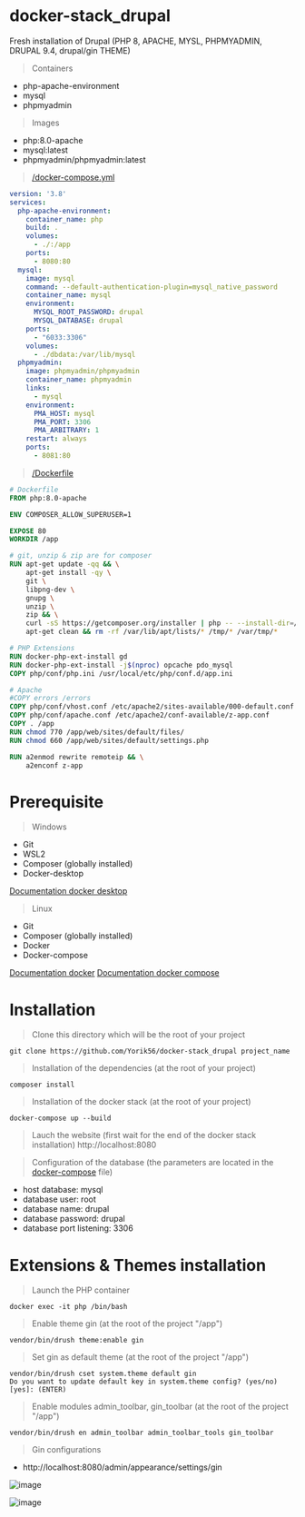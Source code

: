 # docker-stack_drupal
Fresh installation of Drupal (PHP 8, APACHE, MYSL, PHPMYADMIN, DRUPAL 9.4, drupal/gin THEME)

> Containers 

- php-apache-environment
- mysql 
- phpmyadmin

> Images

- php:8.0-apache
- mysql:latest
- phpmyadmin/phpmyadmin:latest

> [/docker-compose.yml](https://github.com/Yorik56/docker-stack_drupal/blob/main/docker-compose.yml)

```yaml
version: '3.8'
services:
  php-apache-environment:
    container_name: php
    build: .
    volumes:
      - ./:/app
    ports:
      - 8080:80
  mysql:
    image: mysql
    command: --default-authentication-plugin=mysql_native_password
    container_name: mysql
    environment:
      MYSQL_ROOT_PASSWORD: drupal
      MYSQL_DATABASE: drupal
    ports:
      - "6033:3306"
    volumes:
      - ./dbdata:/var/lib/mysql
  phpmyadmin:
    image: phpmyadmin/phpmyadmin
    container_name: phpmyadmin
    links:
      - mysql
    environment:
      PMA_HOST: mysql
      PMA_PORT: 3306
      PMA_ARBITRARY: 1
    restart: always
    ports:
      - 8081:80
```

> [/Dockerfile](https://github.com/Yorik56/docker-stack_drupal/blob/main/Dockerfile)

```dockerfile
# Dockerfile
FROM php:8.0-apache

ENV COMPOSER_ALLOW_SUPERUSER=1

EXPOSE 80
WORKDIR /app

# git, unzip & zip are for composer
RUN apt-get update -qq && \
    apt-get install -qy \
    git \
    libpng-dev \
    gnupg \
    unzip \
    zip && \
    curl -sS https://getcomposer.org/installer | php -- --install-dir=/usr/local/bin --filename=composer && \
    apt-get clean && rm -rf /var/lib/apt/lists/* /tmp/* /var/tmp/*

# PHP Extensions
RUN docker-php-ext-install gd
RUN docker-php-ext-install -j$(nproc) opcache pdo_mysql
COPY php/conf/php.ini /usr/local/etc/php/conf.d/app.ini

# Apache
#COPY errors /errors
COPY php/conf/vhost.conf /etc/apache2/sites-available/000-default.conf
COPY php/conf/apache.conf /etc/apache2/conf-available/z-app.conf
COPY . /app
RUN chmod 770 /app/web/sites/default/files/
RUN chmod 660 /app/web/sites/default/settings.php

RUN a2enmod rewrite remoteip && \
    a2enconf z-app


```

# Prerequisite

> Windows

- Git
- WSL2
- Composer (globally installed)
- Docker-desktop

[Documentation docker desktop](https://docs.docker.com/desktop/install/windows-install/)

> Linux 

- Git
- Composer (globally installed)
- Docker 
- Docker-compose

[Documentation docker](https://docs.docker.com/desktop/install/linux-install/)
[Documentation docker compose](https://docs.docker.com/compose/install/compose-plugin/#install-using-the-repository)




# Installation 

> Clone this directory which will be the root of your project
```shell
git clone https://github.com/Yorik56/docker-stack_drupal project_name
```

> Installation of the dependencies (at the root of your project)
```shell
composer install
```

> Installation of the docker stack (at the root of your project)
```shell
docker-compose up --build
```

> Lauch the website (first wait for the end of the docker stack installation)
http://localhost:8080

> Configuration of the database (the parameters are located in the [docker-compose](https://github.com/Yorik56/docker-stack_drupal/blob/main/docker-compose.yml) file)
- host database: mysql
- database user: root
- database name: drupal
- database password: drupal 
- database port listening: 3306

# Extensions & Themes installation

> Launch the PHP container 

```shell
docker exec -it php /bin/bash
```

> Enable theme gin (at the root of the project "/app") 

```shell
vendor/bin/drush theme:enable gin
```

> Set gin as default theme (at the root of the project "/app")

```shell
vendor/bin/drush cset system.theme default gin
Do you want to update default key in system.theme config? (yes/no) [yes]: (ENTER)
```

> Enable modules admin_toolbar, gin_toolbar (at the root of the project "/app") 

```shell
vendor/bin/drush en admin_toolbar admin_toolbar_tools gin_toolbar
```

> Gin configurations 
- http://localhost:8080/admin/appearance/settings/gin

![image](https://user-images.githubusercontent.com/25177878/181593484-3c966118-dae4-4c75-9a0c-0299596f1ac0.png)



![image](https://user-images.githubusercontent.com/25177878/181411963-0aad27e4-81d0-49f3-9cba-28670e6653ce.png)
